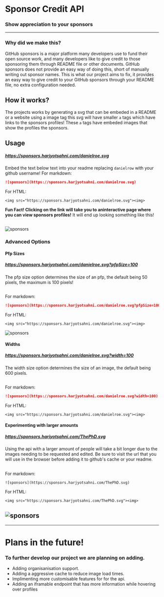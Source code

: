 # Sponsor Credit API

### Show appreciation to your sponsors
---
### Why did we make this?

GitHub sponsors is a major platform many developers use to fund their open source work, and many developers like to give credit to those sponsoring them through README file or other documents. GitHub sponsors does not provide an easy way of doing this, short of manually writing out sponsor names. This is what our project aims to fix, it provides an easy way to give credit to your GitHub sponsors through your README file, no extra configuration needed.
## How it works?
The projects works by generating a svg that can be embeded in a README or a website using a image tag this svg will have smaller `a` tags which have links to the sponsors profiles! These `a` tags have embeded images that show the profiles the sponsors.

## Usage
##### https://sponsors.harjyotsahni.com/danielroe.svg
Embed the text below text into your readme replacing `danielrow` with your github username!
For markdown:
```md
![sponsors](https://sponsors.harjyotsahni.com/danielroe.svg)
````
For HTML:
```
<img src="https://sponsors.harjyotsahni.com/danielroe.svg"><img>
````
**Fun Fact! Clicking on the link will take you to aninteractive page where you can view sponsors profiles!**
It will end up looking something like this!
##
![sponsors](https://sponsors.harjyotsahni.com/danielroe.svg?)

### Advanced Options
#### Pfp Sizes
##### https://sponsors.harjyotsahni.com/danielroe.svg?pfpSize=100
The pfp size option determines the size of an pfp, the default being 50 pixels, the maximum is 100 pixels!
##
For markdown:
```md
![sponsors](https://sponsors.harjyotsahni.com/danielroe.svg?pfpSize=100)
```
For HTML:
```
<img src="https://sponsors.harjyotsahni.com/danielroe.svg"><img>
````

![sponsors](https://sponsors.harjyotsahni.com/danielroe.svg?pfpSize=100)
#### Widths
##### https://sponsors.harjyotsahni.com/danielroe.svg?width=100
The width size option determines the size of an image, the default being 600 pixels.
##
For markdown:
```md
![sponsors](https://sponsors.harjyotsahni.com/danielroe.svg?width=100)
```
For HTML:
```
<img src="https://sponsors.harjyotsahni.com/danielroe.svg"><img>
````
#### Experimenting with larger amounts
##### https://sponsors.harjyotsahni.com/ThePhD.svg
Using the api with a larger amount of people will take a bit longer due to the images needing to be requested and edited. Be sure to visit the url that you will use in the browser before adding it to github's cache or your readme.
##
For markdown:
```
![sponsors](https://sponsors.harjyotsahni.com/ThePhD.svg)
```
For HTML:
```
<img src="https://sponsors.harjyotsahni.com/ThePhD.svg"><img>
````
![sponsors](https://sponsors.harjyotsahni.com/ThePhD.svg)
---
---
#  Plans in the future!

### To further develop our project we are planning on adding.
- Adding organisanisation support.
- Adding a aggressive cache to reduce image load times.
- Implimenting more customisable features for for the api.
- Adding an iframable endpoint that has more information while hovering over profiles
